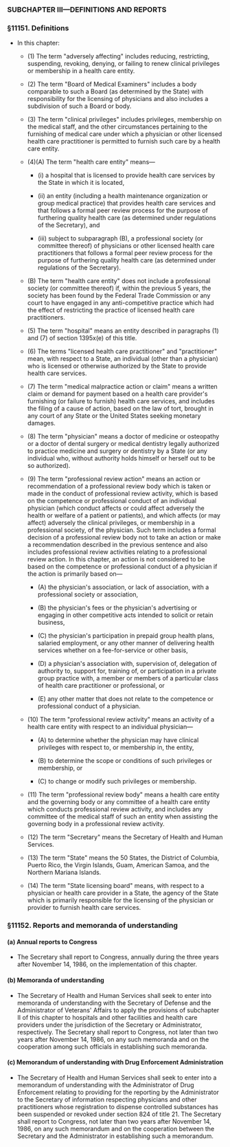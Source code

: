 ### SUBCHAPTER III—DEFINITIONS AND REPORTS

### §11151. Definitions
* In this chapter:

  * (1) The term "adversely affecting" includes reducing, restricting, suspending, revoking, denying, or failing to renew clinical privileges or membership in a health care entity.

  * (2) The term "Board of Medical Examiners" includes a body comparable to such a Board (as determined by the State) with responsibility for the licensing of physicians and also includes a subdivision of such a Board or body.

  * (3) The term "clinical privileges" includes privileges, membership on the medical staff, and the other circumstances pertaining to the furnishing of medical care under which a physician or other licensed health care practitioner is permitted to furnish such care by a health care entity.

  * (4)(A) The term "health care entity" means—

    * (i) a hospital that is licensed to provide health care services by the State in which it is located,

    * (ii) an entity (including a health maintenance organization or group medical practice) that provides health care services and that follows a formal peer review process for the purpose of furthering quality health care (as determined under regulations of the Secretary), and

    * (iii) subject to subparagraph (B), a professional society (or committee thereof) of physicians or other licensed health care practitioners that follows a formal peer review process for the purpose of furthering quality health care (as determined under regulations of the Secretary).


  * (B) The term "health care entity" does not include a professional society (or committee thereof) if, within the previous 5 years, the society has been found by the Federal Trade Commission or any court to have engaged in any anti-competitive practice which had the effect of restricting the practice of licensed health care practitioners.

  * (5) The term "hospital" means an entity described in paragraphs (1) and (7) of section 1395x(e) of this title.

  * (6) The terms "licensed health care practitioner" and "practitioner" mean, with respect to a State, an individual (other than a physician) who is licensed or otherwise authorized by the State to provide health care services.

  * (7) The term "medical malpractice action or claim" means a written claim or demand for payment based on a health care provider's furnishing (or failure to furnish) health care services, and includes the filing of a cause of action, based on the law of tort, brought in any court of any State or the United States seeking monetary damages.

  * (8) The term "physician" means a doctor of medicine or osteopathy or a doctor of dental surgery or medical dentistry legally authorized to practice medicine and surgery or dentistry by a State (or any individual who, without authority holds himself or herself out to be so authorized).

  * (9) The term "professional review action" means an action or recommendation of a professional review body which is taken or made in the conduct of professional review activity, which is based on the competence or professional conduct of an individual physician (which conduct affects or could affect adversely the health or welfare of a patient or patients), and which affects (or may affect) adversely the clinical privileges, or membership in a professional society, of the physician. Such term includes a formal decision of a professional review body not to take an action or make a recommendation described in the previous sentence and also includes professional review activities relating to a professional review action. In this chapter, an action is not considered to be based on the competence or professional conduct of a physician if the action is primarily based on—

    * (A) the physician's association, or lack of association, with a professional society or association,

    * (B) the physician's fees or the physician's advertising or engaging in other competitive acts intended to solicit or retain business,

    * (C) the physician's participation in prepaid group health plans, salaried employment, or any other manner of delivering health services whether on a fee-for-service or other basis,

    * (D) a physician's association with, supervision of, delegation of authority to, support for, training of, or participation in a private group practice with, a member or members of a particular class of health care practitioner or professional, or

    * (E) any other matter that does not relate to the competence or professional conduct of a physician.


  * (10) The term "professional review activity" means an activity of a health care entity with respect to an individual physician—

    * (A) to determine whether the physician may have clinical privileges with respect to, or membership in, the entity,

    * (B) to determine the scope or conditions of such privileges or membership, or

    * (C) to change or modify such privileges or membership.


  * (11) The term "professional review body" means a health care entity and the governing body or any committee of a health care entity which conducts professional review activity, and includes any committee of the medical staff of such an entity when assisting the governing body in a professional review activity.

  * (12) The term "Secretary" means the Secretary of Health and Human Services.

  * (13) The term "State" means the 50 States, the District of Columbia, Puerto Rico, the Virgin Islands, Guam, American Samoa, and the Northern Mariana Islands.

  * (14) The term "State licensing board" means, with respect to a physician or health care provider in a State, the agency of the State which is primarily responsible for the licensing of the physician or provider to furnish health care services.

### §11152. Reports and memoranda of understanding
#### (a) Annual reports to Congress
* The Secretary shall report to Congress, annually during the three years after November 14, 1986, on the implementation of this chapter.

#### (b) Memoranda of understanding
* The Secretary of Health and Human Services shall seek to enter into memoranda of understanding with the Secretary of Defense and the Administrator of Veterans' Affairs to apply the provisions of subchapter II of this chapter to hospitals and other facilities and health care providers under the jurisdiction of the Secretary or Administrator, respectively. The Secretary shall report to Congress, not later than two years after November 14, 1986, on any such memoranda and on the cooperation among such officials in establishing such memoranda.

#### (c) Memorandum of understanding with Drug Enforcement Administration
* The Secretary of Health and Human Services shall seek to enter into a memorandum of understanding with the Administrator of Drug Enforcement relating to providing for the reporting by the Administrator to the Secretary of information respecting physicians and other practitioners whose registration to dispense controlled substances has been suspended or revoked under section 824 of title 21. The Secretary shall report to Congress, not later than two years after November 14, 1986, on any such memorandum and on the cooperation between the Secretary and the Administrator in establishing such a memorandum.